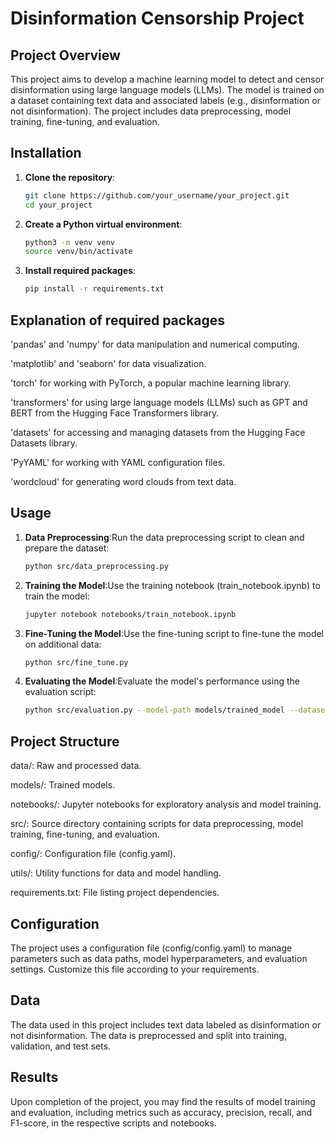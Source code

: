 # Disinformation Censorship Project

## Project Overview

This project aims to develop a machine learning model to detect and censor disinformation using large language models (LLMs). The model is trained on a dataset containing text data and associated labels (e.g., disinformation or not disinformation). The project includes data preprocessing, model training, fine-tuning, and evaluation.

## Installation

1. **Clone the repository**:

   ```bash
   git clone https://github.com/your_username/your_project.git
   cd your_project
2. **Create a Python virtual environment**:

    ```bash
    python3 -m venv venv
    source venv/bin/activate
3. **Install required packages**:
    ```bash
    pip install -r requirements.txt

## Explanation of required packages


'pandas' and 'numpy' for data manipulation and numerical computing.

'matplotlib' and 'seaborn' for data visualization.

'torch' for working with PyTorch, a popular machine learning library.

'transformers' for using large language models (LLMs) such as GPT and BERT from the Hugging Face Transformers library.

'datasets' for accessing and managing datasets from the Hugging Face Datasets library.

'PyYAML' for working with YAML configuration files.

'wordcloud' for generating word clouds from text data. 

## Usage
1. **Data Preprocessing**:Run the data preprocessing script to clean and prepare the dataset:
    ```bash
    python src/data_preprocessing.py

2. **Training the Model**:Use the training notebook (train_notebook.ipynb) to train the model:
    ```bash
    jupyter notebook notebooks/train_notebook.ipynb

3. **Fine-Tuning the Model**:Use the fine-tuning script to fine-tune the model on additional data:
    ```bash
    python src/fine_tune.py
4. **Evaluating the Model**:Evaluate the model's performance using the evaluation script:
    ```bash
    python src/evaluation.py --model-path models/trained_model --dataset-path data/processed/test_data.csv
## Project Structure
data/: Raw and processed data.

models/: Trained models.

notebooks/: Jupyter notebooks for exploratory analysis and model training.

src/: Source directory containing scripts for data preprocessing, model training, fine-tuning, and evaluation.

config/: Configuration file (config.yaml).

utils/: Utility functions for data and model handling.

requirements.txt: File listing project dependencies.

## Configuration
The project uses a configuration file (config/config.yaml) to manage parameters such as data paths, model hyperparameters, and evaluation settings. Customize this file according to your requirements.

## Data
The data used in this project includes text data labeled as disinformation or not disinformation. The data is preprocessed and split into training, validation, and test sets.

## Results
Upon completion of the project, you may find the results of model training and evaluation, including metrics such as accuracy, precision, recall, and F1-score, in the respective scripts and notebooks.
